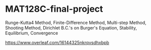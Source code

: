 # MAT128C-final-project
Runge-Kutta4 Method, Finite-Difference Method, Multi-step Method, Shooting Method, Dirichlet B.C.'s on Burger's Equation, Stability, Equilibrium, Convergence 

https://www.overleaf.com/16144325nkrqvsdhxbpb
